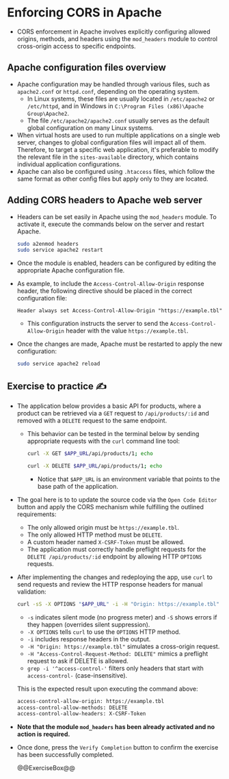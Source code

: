# Enforcing CORS in Apache

* CORS enforcement in Apache involves explicitly configuring allowed origins, methods, and headers using the `mod_headers` module to control cross-origin access to specific endpoints.

## Apache configuration files overview

* Apache configuration may be handled through various files, such as `apache2.conf` or `httpd.conf`, depending on the operating system.
  * In Linux systems, these files are usually located in `/etc/apache2` or `/etc/httpd`, and in Windows in `C:\Program Files (x86)\Apache Group\Apache2`.
  * The file `/etc/apache2/apache2.conf` usually serves as the default global configuration on many Linux systems.
* When virtual hosts are used to run multiple applications on a single web server, changes to global configuration files will impact all of them. Therefore, to target a specific web application, it's preferable to modify the relevant file in the `sites-available` directory, which contains individual application configurations.
* Apache can also be configured using `.htaccess` files, which follow the same format as other config files but apply only to they are located.

## Adding CORS headers to Apache web server

* Headers can be set easily in Apache using the `mod_headers` module. To activate it, execute the commands below on the server and restart Apache.

  ```bash
  sudo a2enmod headers
  sudo service apache2 restart
  ```

* Once the module is enabled, headers can be configured by editing the appropriate Apache configuration file.
* As example, to include the `Access-Control-Allow-Origin` response header, the following directive should be placed in the correct configuration file:

  ```apacheconf
  Header always set Access-Control-Allow-Origin "https://example.tbl"
  ```

  * This configuration instructs the server to send the `Access-Control-Allow-Origin` header with the value `https://example.tbl`.
* Once the changes are made, Apache must be restarted to apply the new configuration:

  ```bash
  sudo service apache2 reload
  ```

## Exercise to practice :writing_hand:

* The application below provides a basic API for products, where a product can be retrieved via a `GET` request to `/api/products/:id` and removed with a `DELETE` request to the same endpoint.
  * This behavior can be tested in the terminal below by sending appropriate requests with the `curl` command line tool:

    ```bash
    curl -X GET $APP_URL/api/products/1; echo
    ```

    ```bash
    curl -X DELETE $APP_URL/api/products/1; echo
    ```

    * Notice that `$APP_URL` is an environment variable that points to the base path of the application.

* The goal here is to to update the source code via the `Open Code Editor` button and apply the CORS mechanism while fulfilling the outlined requirements:
  * The only allowed origin must be `https://example.tbl`.
  * The only allowed HTTP method must be `DELETE`.
  * A custom header named `X-CSRF-Token` must be allowed.
  * The application must correctly handle preflight requests for the `DELETE /api/products/:id` endpoint by allowing HTTP `OPTIONS` requests.
* After implementing the changes and redeploying the app, use `curl` to send requests and review the HTTP response headers for manual validation:

  ```bash
  curl -sS -X OPTIONS "$APP_URL" -i -H "Origin: https://example.tbl" -H "Access-Control-Request-Method: DELETE" | grep -i '^access-control-'
  ```

  * `-s` indicates silent mode (no progress meter) and `-S` shows errors if they happen (overrides silent suppression).
  * `-X OPTIONS` tells `curl` to use the `OPTIONS` HTTP method.
  * `-i` includes response headers in the output.
  * `-H "Origin: https://example.tbl"` simulates a cross-origin request.
  * `-H "Access-Control-Request-Method: DELETE"` mimics a preflight request to ask if DELETE is allowed.
  * `grep -i '^access-control-'` filters only headers that start with `access-control-` (case-insensitive).

  This is the expected result upon executing the command above:

    ```bash
    access-control-allow-origin: https://example.tbl
    access-control-allow-methods: DELETE
    access-control-allow-headers: X-CSRF-Token
    ```

* **Note that the module `mod_headers` has been already activated and no action is required.**
* Once done, press the `Verify Completion` button to confirm the exercise has been successfully completed.

  @@ExerciseBox@@
